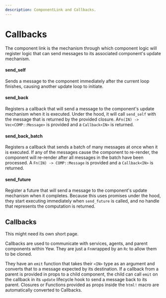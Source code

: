 ```yaml
---
description: ComponentLink and Callbacks.
---
```


# Callbacks

The component link is the mechanism through which component logic will register logic that can send messages to its associated component's update mechanism.

#### send\_self

Sends a message to the component immediately after the current loop finishes, causing another update loop to initiate.

#### send\_back

Registers a callback that will send a message to the component's update mechanism when it is executed. Under the hood, it will call `send_self` with the message that is returned by the provided closure. A`Fn(IN) -> Vec<COMP::Message>` is provided and a `Callback<IN>` is returned.

#### send\_back\_batch

Registers a callback that sends a batch of many messages at once when it is executed. If any of the messages cause the component to re-render, the component will re-render after all messages in the batch have been processed. A `Fn(IN) -> COMP::Message` is provided and a `Callback<IN>` is returned.

####  send\_future

Register a future that will send a message to the component's update mechanism when it completes. Because this uses promises under the hood, they start executing immediately when `send_future` is called, and no handle that represents the computation is returned.



## Callbacks

This might need its own short page.

Callbacks are used to communicate with services, agents, and parent components within Yew. They are just a `Fn`wrapped by an `Rc` to allow them to be cloned.

They have an `emit` function that takes their `<IN>` type as an argument and converts that to a message expected by its destination. If a callback from a parent is provided in props to a child component, the child can call `emit` on the callback in its `update` lifecycle hook to send a message back to its parent. Closures or Functions  provided as props inside the `html!` macro are automatically converted to Callbacks.

